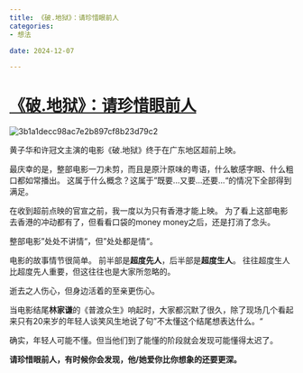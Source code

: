 ```yaml
---
title: 《破.地狱》：请珍惜眼前人
categories:
- 想法

date: 2024-12-07

---
```


# [《破.地狱》：请珍惜眼前人](https://github.com/chinobing/chinobing.github.io/issues/18)


![3b1a1decc98ac7e2b897cf8b23d79c2](https://github.com/user-attachments/assets/9a07b4de-fbec-4293-a7a0-461e932d656f)

黄子华和许冠文主演的电影《破.地狱》终于在广东地区超前上映。

最庆幸的是，整部电影一刀未剪，而且是原汁原味的粤语，什么敏感字眼、什么粗口都如常播出。 这属于什么概念？这属于”既要...又要...还要...“的情况下全部得到满足。

在收到超前点映的官宣之前，我一度以为只有香港才能上映。 为了看上这部电影去香港的冲动都有了，但看看口袋的money money之后，还是打消了念头。

整部电影”处处不讲情“，但”处处都是情“。

电影的故事情节很简单。 前半部是**超度先人**，后半部是**超度生人**。  往往超度生人比超度先人重要，但这往往也是大家所忽略的。

逝去之人伤心，但身边活着的至亲更伤心。

当电影结尾**林家谦**的《普渡众生》响起时，大家都沉默了很久，除了现场几个看起来只有20来岁的年轻人谈笑风生地说了句”不太懂这个结尾想表达什么。“

确实，年轻人可能不懂。但当他们到了能懂的阶段就会发现可能懂得太迟了。

**请珍惜眼前人，有时候你会发现，他/她爱你比你想象的还要更深。**



